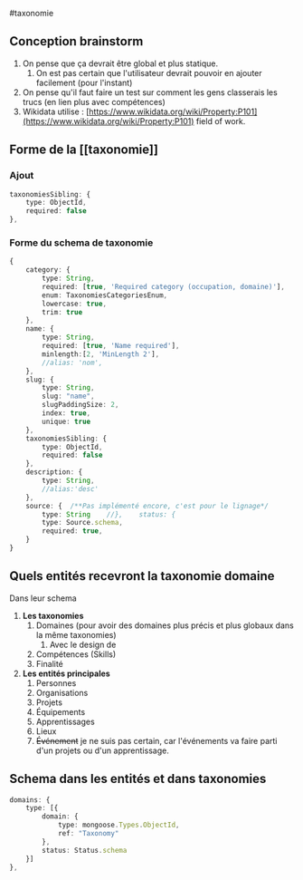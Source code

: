 #taxonomie
## Conception brainstorm
1.  On pense que ça devrait être global et plus statique.
	1. On est pas certain que l'utilisateur devrait pouvoir en ajouter facilement (pour l'instant)
2.  On pense qu'il faut faire un test sur comment les gens classerais les trucs (en lien plus avec compétences)
3. Wikidata utilise : [https://www.wikidata.org/wiki/Property:P101](https://www.wikidata.org/wiki/Property:P101) field of work.

## Forme de la [[taxonomie]]

### Ajout
```typescript
taxonomiesSibling: {  
	type: ObjectId,  
	required: false
},  
```

### Forme du schema de taxonomie
```typescript
{  
    category: {  
        type: String,  
        required: [true, 'Required category (occupation, domaine)'],  
        enum: TaxonomiesCategoriesEnum,  
        lowercase: true,
        trim: true
    },  
    name: {  
        type: String,  
        required: [true, 'Name required'],
        minlength:[2, 'MinLength 2'],
        //alias: 'nom',  
    },  
    slug: {  
        type: String,  
        slug: "name",  
        slugPaddingSize: 2,  
        index: true,  
        unique: true  
    }, 
    taxonomiesSibling: {  
        type: ObjectId,  
        required: false
    },  
    description: {  
        type: String,  
        //alias:'desc'  
    },  
    source: {  /**Pas implémenté encore, c'est pour le lignage*/
        type: String    //},    status: {  
        type: Source.schema,  
        required: true,  
    }  
}
```

## Quels entités recevront la taxonomie domaine
Dans leur schema

1.  **Les taxonomies**
	1.  Domaines (pour avoir des domaines plus précis et plus globaux dans la même taxonomies)
		1. Avec le design de 
	2.  Compétences (Skills)
	3.  Finalité
2.  **Les entités principales**
	1.  Personnes
	2.  Organisations
	3.  Projets
	4.  Équipements
	5.  Apprentissages
	6.  Lieux
	7. ~~Événement~~ 
	   je ne suis pas certain, car l'événements va faire parti d'un projets ou d'un apprentissage.

## Schema dans les entités et dans taxonomies
```typescript
domains: {
    type: [{
        domain: {
            type: mongoose.Types.ObjectId,
            ref: "Taxonomy"
        },
        status: Status.schema
    }]
},
```

